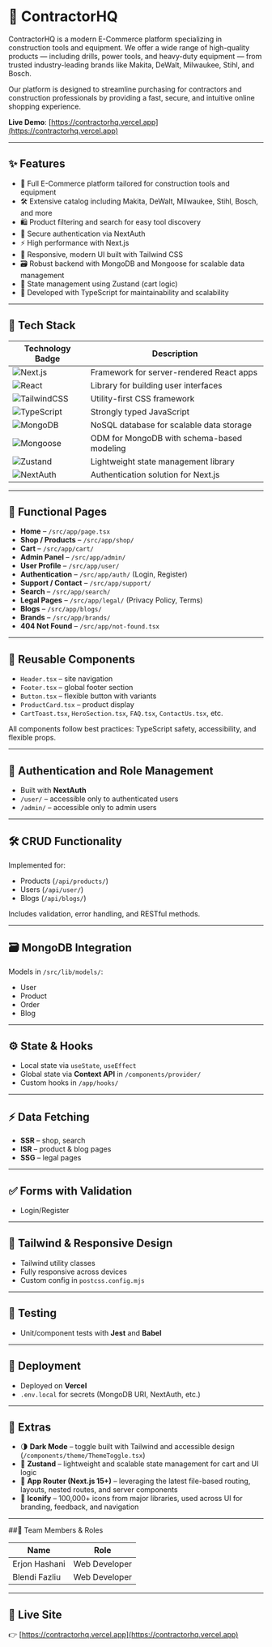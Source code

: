 # 🚧 ContractorHQ

ContractorHQ is a modern E-Commerce platform specializing in construction tools and equipment. We offer a wide range of high-quality products — including drills, power tools, and heavy-duty equipment — from trusted industry-leading brands like Makita, DeWalt, Milwaukee, Stihl, and Bosch.

Our platform is designed to streamline purchasing for contractors and construction professionals by providing a fast, secure, and intuitive online shopping experience.

**Live Demo**: [https://contractorhq.vercel.app](https://contractorhq.vercel.app)

---

## ✨ Features

- 🛒 Full E-Commerce platform tailored for construction tools and equipment  
- 🛠 Extensive catalog including Makita, DeWalt, Milwaukee, Stihl, Bosch, and more  
- 🛍️ Product filtering and search for easy tool discovery  
- 🔐 Secure authentication via NextAuth  
- ⚡️ High performance with Next.js  
- 🎨 Responsive, modern UI built with Tailwind CSS  
- 🗃️ Robust backend with MongoDB and Mongoose for scalable data management  
- 🔄 State management using Zustand (cart logic)  
- 🔧 Developed with TypeScript for maintainability and scalability  

---

## 🧱 Tech Stack

| Technology Badge | Description                                             |
|------------------|---------------------------------------------------------|
| ![Next.js](https://img.shields.io/badge/Next.js-000000?style=for-the-badge&logo=nextdotjs&logoColor=white) | Framework for server-rendered React apps               |
| ![React](https://img.shields.io/badge/React-20232A?style=for-the-badge&logo=react&logoColor=61DAFB) | Library for building user interfaces                   |
| ![TailwindCSS](https://img.shields.io/badge/Tailwind_CSS-38B2AC?style=for-the-badge&logo=tailwind-css&logoColor=white) | Utility-first CSS framework                            |
| ![TypeScript](https://img.shields.io/badge/TypeScript-007ACC?style=for-the-badge&logo=typescript&logoColor=white) | Strongly typed JavaScript                              |
| ![MongoDB](https://img.shields.io/badge/MongoDB-4EA94B?style=for-the-badge&logo=mongodb&logoColor=white) | NoSQL database for scalable data storage               |
| ![Mongoose](https://img.shields.io/badge/Mongoose-D54C1D?style=for-the-badge&logo=mongoose&logoColor=white) | ODM for MongoDB with schema-based modeling             |
| ![Zustand](https://img.shields.io/badge/Zustand-00C1D4?style=for-the-badge&logo=zustand&logoColor=white) | Lightweight state management library                   |
| ![NextAuth](https://img.shields.io/badge/Auth-NextAuth.js-orange?style=for-the-badge) | Authentication solution for Next.js                    |

---

## 📄 Functional Pages

- **Home** – `/src/app/page.tsx`  
- **Shop / Products** – `/src/app/shop/`  
- **Cart** – `/src/app/cart/`  
- **Admin Panel** – `/src/app/admin/`  
- **User Profile** – `/src/app/user/`  
- **Authentication** – `/src/app/auth/` (Login, Register)  
- **Support / Contact** – `/src/app/support/`  
- **Search** – `/src/app/search/`  
- **Legal Pages** – `/src/app/legal/` (Privacy Policy, Terms)  
- **Blogs** – `/src/app/blogs/`  
- **Brands** – `/src/app/brands/`  
- **404 Not Found** – `/src/app/not-found.tsx`  

---

## 🧩 Reusable Components

- `Header.tsx` – site navigation  
- `Footer.tsx` – global footer section  
- `Button.tsx` – flexible button with variants  
- `ProductCard.tsx` – product display  
- `CartToast.tsx`, `HeroSection.tsx`, `FAQ.tsx`, `ContactUs.tsx`, etc.  

All components follow best practices: TypeScript safety, accessibility, and flexible props.

---

## 🔐 Authentication and Role Management

- Built with **NextAuth**  
- `/user/` – accessible only to authenticated users  
- `/admin/` – accessible only to admin users  

---

## 🛠 CRUD Functionality

Implemented for:

- Products (`/api/products/`)  
- Users (`/api/user/`)  
- Blogs (`/api/blogs/`)  

Includes validation, error handling, and RESTful methods.

---

## 🗃️ MongoDB Integration

Models in `/src/lib/models/`:

- User  
- Product  
- Order  
- Blog  

---

## ⚙️ State & Hooks

- Local state via `useState`, `useEffect`  
- Global state via **Context API** in `/components/provider/`  
- Custom hooks in `/app/hooks/`  

---

## ⚡ Data Fetching

- **SSR** – shop, search  
- **ISR** – product & blog pages  
- **SSG** – legal pages  

---

## ✅ Forms with Validation

- Login/Register  

---

## 🎨 Tailwind & Responsive Design

- Tailwind utility classes  
- Fully responsive across devices  
- Custom config in `postcss.config.mjs`

---

## 🧪 Testing

- Unit/component tests with **Jest** and **Babel**

---

## 🚀 Deployment

- Deployed on **Vercel**  
- `.env.local` for secrets (MongoDB URI, NextAuth, etc.)

---

## 🌙 Extras

- 🌗 **Dark Mode** – toggle built with Tailwind and accessible design (`/components/theme/ThemeToggle.tsx`) 
- 🔁 **Zustand** – lightweight and scalable state management for cart and UI logic  
- 🧭 **App Router (Next.js 15+)** – leveraging the latest file-based routing, layouts, nested routes, and server components  
- 🧩 **Iconify** – 100,000+ icons from major libraries, used across UI for branding, feedback, and navigation  

---

##👥 Team Members & Roles

| Name          | Role          |
| ------------- | ------------- |
| Erjon Hashani | Web Developer |
| Blendi Fazliu | Web Developer |


---

## 🔗 Live Site

👉 [https://contractorhq.vercel.app](https://contractorhq.vercel.app)